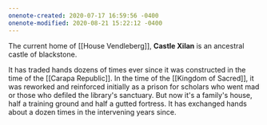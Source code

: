 ```yaml
---
onenote-created: 2020-07-17 16:59:56 -0400
onenote-modified: 2020-08-21 15:22:12 -0400
---
```


The current home of [[House Vendleberg]], **Castle Xilan** is an ancestral castle of blackstone. 

It has traded hands dozens of times ever since it was constructed in the time of the [[Carapa Republic]]. In the time of the [[Kingdom of Sacred]], it was reworked and reinforced initially as a prison for scholars who went mad or those who defiled the library's sanctuary. But now it's a family's house, half a training ground and half a gutted fortress. It has exchanged hands about a dozen times in the intervening years since.

